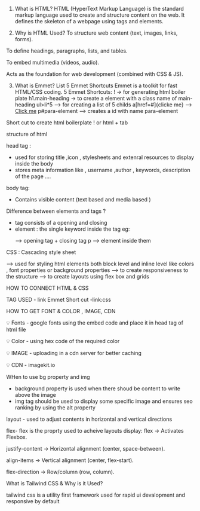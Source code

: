 1. What is HTML?
   HTML (HyperText Markup Language) is the standard markup language used to create and structure content on the web. It defines the skeleton of a webpage using tags and elements.

2. Why is HTML Used?
   To structure web content (text, images, links, forms).

To define headings, paragraphs, lists, and tables.

To embed multimedia (videos, audio).

Acts as the foundation for web development (combined with CSS & JS).

3. What is Emmet? List 5 Emmet Shortcuts
   Emmet is a toolkit for fast HTML/CSS coding.
   5 Emmet Shortcuts:
   ! -> for generating html boiler plate
   h1.main-heading -> to create a element with a class name of main-heading
   ul>li\*5 --> for creating a list of 5 childs
   a[href=#]{clicke me} --> <a href= "#">Click me</a>
   p#para-element --> creates a id with name para-element

Short cut to create html boilerplate
! or html + tab

structure of html

<!DOCTtYPE html>
<html>
<head></head>
<body></body>
</html>

head tag :
- used for storing title ,icon , stylesheets and extenral resources to display inside the body 
- stores meta information like , username ,author , keywords, description of the page .... 

body tag:
- Contains visible content (text based and media based )

Difference between elements and tags ? 
- tag consists of a opening and closing 
- element : the single keyword inside the tag 
eg: <p></p>  --> opening tag + closing tag
    p  --> element inside them 

CSS : Cascading style sheet

--> used for styling html elements both block level and inline level like colors , font properties or background properties
--> to create responsiveness to the structure 
 --> to create layouts using flex box and grids     


HOW TO CONNECT HTML & CSS

TAG USED - link 
Emmet Short cut -link:css

HOW TO GET FONT & COLOR , IMAGE, CDN

💡 Fonts - google fonts using the embed code and place it in head tag of html file 

💡 Color - using hex code of the required color 

💡 IMAGE - uploading in a cdn server for better caching 

💡 CDN - imagekit.io


WHen to use bg property and img 
- background property is used when there shoud be content to write above the image 
- img tag should be used to display some specific image and ensures seo ranking by using the alt property 

layout - used to adjust contents in horizontal and vertical directions

flex- flex is the proprty used to acheive layouts 
display: flex → Activates Flexbox.

justify-content → Horizontal alignment (center, space-between).

align-items → Vertical alignment (center, flex-start).

flex-direction → Row/column (row, column).

 What is Tailwind CSS & Why is it Used?

 tailwind css is a utility first framework used for rapid ui devalopment and responsive by default 

